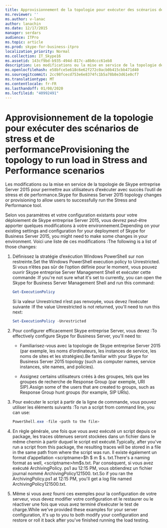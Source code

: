 ```yaml
---
title: Approvisionnement de la topologie pour exécuter des scénarios de stress et de performance
ms.reviewer: ''
ms.author: v-lanac
author: lanachin
ms.date: 12/17/2015
manager: serdars
audience: ITPro
ms.topic: article
ms.prod: skype-for-business-itpro
localization_priority: Normal
ms.collection: IT_Skype16
ms.assetid: 143cf9bd-b935-494d-817c-a8b0ccc61eb8
description: Les modifications ou la mise en service de la topologie de Skype entreprise Server 2015 pour permettre aux utilisateurs d’exécuter avec succès l’outil de stress et de performance.
ms.openlocfilehash: e58bfce5e618c6e62f272c0acb0b415cbb471d40
ms.sourcegitcommit: 2cc98fcecd753e6e8374fc1b5a78b8e3d61e0cf7
ms.translationtype: MT
ms.contentlocale: fr-FR
ms.lasthandoff: 01/08/2020
ms.locfileid: "40992491"
---
```

# <a name="provisioning-the-topology-to-run-load-in-stress-and-performance-scenarios"></a><span data-ttu-id="47728-103">Approvisionnement de la topologie pour exécuter des scénarios de stress et de performance</span><span class="sxs-lookup"><span data-stu-id="47728-103">Provisioning the topology to run load in Stress and Performance scenarios</span></span>
 
<span data-ttu-id="47728-104">Les modifications ou la mise en service de la topologie de Skype entreprise Server 2015 pour permettre aux utilisateurs d’exécuter avec succès l’outil de stress et de performance.</span><span class="sxs-lookup"><span data-stu-id="47728-104">Skype for Business Server 2015 topology changes or provisioning to allow users to successfully run the Stress and Performance tool.</span></span>
  
<span data-ttu-id="47728-105">Selon vos paramètres et votre configuration existants pour votre déploiement de Skype entreprise Server 2015, vous devrez peut-être apporter quelques modifications à votre environnement.</span><span class="sxs-lookup"><span data-stu-id="47728-105">Depending on your existing settings and configuration for your deployment of Skype for Business Server 2015, you might need to make some changes in your environment.</span></span> <span data-ttu-id="47728-106">Voici une liste de ces modifications :</span><span class="sxs-lookup"><span data-stu-id="47728-106">The following is a list of those changes:</span></span>
  
1. <span data-ttu-id="47728-107">Définissez la stratégie d’exécution Windows PowerShell sur non restreinte.</span><span class="sxs-lookup"><span data-stu-id="47728-107">Set the Windows PowerShell execution policy to Unrestricted.</span></span> <span data-ttu-id="47728-108">Si vous n’êtes pas sûr de l’option définie pour le moment, vous pouvez ouvrir Skype entreprise Server Management Shell et exécuter cette commande :</span><span class="sxs-lookup"><span data-stu-id="47728-108">If you're not sure what it's set to currently, you can open the Skype for Business Server Management Shell and run this command:</span></span>
    
   ```PowerShell
   Get-ExecutionPolicy
   ```

   <span data-ttu-id="47728-109">Si la valeur Unrestricted n’est pas renvoyée, vous devez l’exécuter suivante :</span><span class="sxs-lookup"><span data-stu-id="47728-109">If the value Unrestricted is not returned, you'll need to run this next:</span></span>
    
   ```PowerShell
   Set-ExecutionPolicy -Unrestricted
   ```

2. <span data-ttu-id="47728-110">Pour configurer efficacement Skype entreprise Server, vous devez :</span><span class="sxs-lookup"><span data-stu-id="47728-110">To effectively configure Skype for Business Server, you'll need to:</span></span>
    
    - <span data-ttu-id="47728-111">Familiarisez-vous avec la topologie de Skype entreprise Server 2015 (par exemple, les noms d’ordinateurs, les instances de service, les noms de sites et les stratégies).</span><span class="sxs-lookup"><span data-stu-id="47728-111">Be familiar with your Skype for Business Server 2015 topology (such as computer names, service instances, site names, and policies).</span></span>
    
    - <span data-ttu-id="47728-112">Assignez certains utilisateurs créés à des groupes, tels que les groupes de recherche de Response Group (par exemple, URI SIP).</span><span class="sxs-lookup"><span data-stu-id="47728-112">Assign some of the users that are created to groups, such as Response Group hunt groups (for example, SIP URIs).</span></span>
    
3. <span data-ttu-id="47728-113">Pour exécuter le script à partir de la ligne de commande, vous pouvez utiliser les éléments suivants :</span><span class="sxs-lookup"><span data-stu-id="47728-113">To run a script from command line, you can use:</span></span>
    
   ```PowerShell
   PowerShell.exe -file <path to the file>
   ```

4. <span data-ttu-id="47728-114">En règle générale, une fois que vous avez exécuté un script depuis ce package, les traces obtenues seront stockées dans un fichier dans le même chemin à partir duquel le script est exécuté.</span><span class="sxs-lookup"><span data-stu-id="47728-114">Typically, after you've run a script from this package, the resulting traces will be stored in a file in the same path from where the script was run.</span></span> <span data-ttu-id="47728-115">Il existe également un format d’appellation \<scriptname\>$h $ m $ s. txt.</span><span class="sxs-lookup"><span data-stu-id="47728-115">There's a naming format as well, \<scriptname\>$h$m$s.txt.</span></span> <span data-ttu-id="47728-116">Par conséquent, si vous avez exécuté ArchivingPolicy. ps1 au 12:15 PM, vous obtiendrez un fichier journal nommé ArchivingPolicy121500. txt.</span><span class="sxs-lookup"><span data-stu-id="47728-116">So if you ran the ArchivingPolicy.ps1 at 12:15 PM, you'll get a log file named ArchivingPolicy121500.txt.</span></span>
    
5. <span data-ttu-id="47728-117">Même si vous avez fourni ces exemples pour la configuration de votre serveur, vous devez modifier votre configuration et le restaurer ou le réactiver une fois que vous avez terminé d’exécuter le test de charge.</span><span class="sxs-lookup"><span data-stu-id="47728-117">While we've provided these examples for your server configuration, it's up to you to both modify your configuration and restore or roll it back after you've finished running the load testing.</span></span>
    

